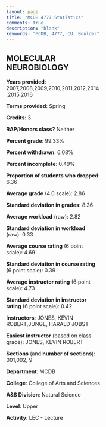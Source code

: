 ```yaml
---
layout: page
title: "MCDB 4777 Statistics"
comments: true
description: "blank"
keywords: "MCDB, 4777, CU, Boulder"
--- 
```

<head>
<script src="https://ajax.googleapis.com/ajax/libs/jquery/2.1.3/jquery.min.js"></script>
<script src="https://dl.dropboxusercontent.com/s/pc42nxpaw1ea4o9/highcharts.js?dl=0"></script>
<!-- <script src="../assets/js/highcharts.js"></script> -->
<style type="text/css">@font-face {
	font-family: "Bebas Neue";
	src: url(https://www.filehosting.org/file/details/544349/BebasNeue%20Regular.otf) format("opentype");
	}
	h1.Bebas { 
		font-family: "Bebas Neue", Verdana, Tahoma;
	}
</style>
</head>
<body>
	<div id="container" style="float: right; width: 45%; height: 88%; margin-left: 2.5%; margin-right: 2.5%;"></div>
	<script language="JavaScript">
		$(document).ready(function() {
		var chart = {type: 'column'};
		var title = {text: 'Grade Distribution'};
		var xAxis = {categories: ['A','B','C','D','F'],crosshair: true};
		var yAxis = {min: 0,title: {text: 'Percentage'}};
		var tooltip = {headerFormat: '<center><b><span style="font-size:20px">{point.key}</span></b></center>',
		               pointFormat: '<td style="padding:0"><b>{point.y:.1f}%</b></td>',
		               footerFormat: '</table>',shared: true,useHTML: true};
		var plotOptions = {column: {pointPadding: 0.0,borderWidth: 0}};  
		var credits = {enabled: false};var series= [{name: 'Percent',data: [25.86,38.94,31.46,2.8,0.93,]}];
		var json = {};
		json.chart = chart;
		json.title = title;
		json.tooltip = tooltip;
		json.xAxis = xAxis;
		json.yAxis = yAxis;  
		json.series = series;
		json.plotOptions = plotOptions;  
		json.credits = credits;
		$('#container').highcharts(json);
	});
	</script>
</body>
			   
## MOLECULAR NEUROBIOLOGY

**Years provided**: 2007,2008,2009,2010,2011,2012,2014,2015,2016

**Terms provided**: Spring

**Credits**: 3

**RAP/Honors class?** Neither

**Percent grade**: 99.33%

**Percent withdrawn**: 6.08%

**Percent incomplete**: 0.49%

**Proportion of students who dropped**: 6.36

**Average grade** (4.0 scale): 2.86

**Standard deviation in grades**: 8.36

**Average workload** (raw): 2.82

**Standard deviation in workload** (raw): 0.33

**Average course rating** (6 point scale): 4.69

**Standard deviation in course rating** (6 point scale): 0.39

**Average instructor rating** (6 point scale): 4.73

**Standard deviation in instructor rating** (6 point scale): 0.42

**Instructors**: JONES, KEVIN ROBERT,JUNGE, HARALD JOBST

**Easiest instructor** (based on class grade): JONES, KEVIN ROBERT

**Sections** (and **number of sections**): 001,002, 9

**Department**: MCDB

**College**: College of Arts and Sciences

**A&S Division**: Natural Science

**Level**: Upper

**Activity**: LEC - Lecture